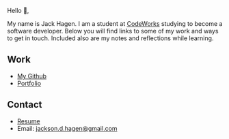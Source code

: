 Hello 👋, 

My name is Jack Hagen. I am a student at [CodeWorks](https://boisecodeworks.com) studying to become a software developer. Below you will find links to some of my work and ways to get in touch. Included also are my notes and reflections while learning. 

## Work

  + [My Github](https://github.com/JackHagen)
  + [Portfolio](https://JackHagn.github.io/)

## Contact

  + [Resume](https://JackHagen.github.io/resume)
  + Email: jackson.d.hagen@gmail.com
  

